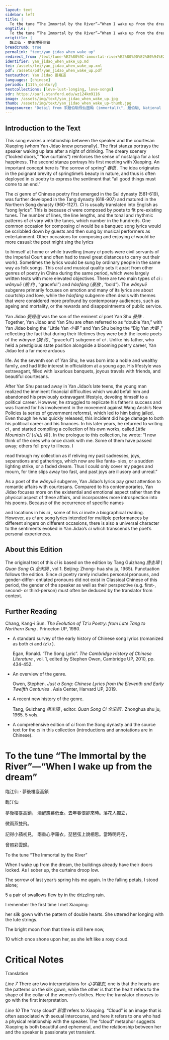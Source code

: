 ```yaml
---
layout: text
sidebar: left
title: |
  To the tune “The Immortal by the River”—“When I wake up from the dream” | 臨江仙 · 夢後樓臺高鎖
engtitle: |
  To the tune “The Immortal by the River”—“When I wake up from the dream”
origtitle: |
  臨江仙 · 夢後樓臺高鎖
breadcrumb: true
permalink: "text/yan_jidao_when_wake_up"
redirect_from: /text/tune-%E2%80%9C-immortal-river%E2%80%9D%E2%80%94%E2%80%9Cwhen-i-wake-dream%E2%80%9D
identifier: yan_jidao_when_wake_up.md
tei: /assets/tei/yan_jidao_when_wake_up.xml
pdf: /assets/pdf/yan_jidao_when_wake_up.pdf
textauthor: Yan Jidao 晏幾道
languages: [chinese]
periods: [11th_century]
textcollections: [love-lust-longing, love-songs]
sdr: https://purl.stanford.edu/wz124km9116
image: /assets/img/text/yan_jidao_when_wake_up.jpg
thumb: /assets/img/text/yan_jidao_when_wake_up-thumb.jpg
imagesource: "Detail from 宋趙伯駒飛仙圖軸 (immortal)\", 趙伯駒, National Palace Museum, Accession Number: K2A001818N000000000PAA [Public Domain]"
---
```

<h2>Introduction to the Text</h2>
<p>This song evokes a relationship between the speaker and the courtesan Xiaoping (whom Yan Jidao knew personally). The first stanza portrays the speaker waking up late after a night of drinking. The dreary scenery (“locked doors,” “low curtains”) reinforces the sense of nostalgia for a lost happiness. The second stanza portrays his first meeting with Xiaoping. An important concept here is “the sorrow of spring” <em>春恨</em> . The idea originates in the poignant brevity of springtime’s beauty in nature, and thus is often deployed in <i> ci </i> poetry to express the sentiment that “all good things must come to an end.”</p>

<p>The <i> ci </i> genre of Chinese poetry first emerged in the Sui dynasty (581-619), was further developed in the Tang dynasty (618-907) and matured in the Northern Song dynasty (960-1127). <i> Ci </i> is usually translated into English as “song lyrics”. This is because <i> ci </i> were composed by poets to fit pre-existing tunes. The number of lines, the line lengths, and the tonal and rhythmic patterns of <i> ci </i> vary with the tunes, which number in the hundreds. One common occasion for composing <i> ci </i> would be a banquet: song lyrics would be scribbled down by guests and then sung by musical performers as entertainment. Other occasions for composing and enjoying <i> ci </i> would be more casual: the poet might sing the lyrics</p>
<p>to himself at home or while travelling (many <i> ci </i> poets were civil servants of the Imperial Court and often had to travel great distances to carry out their work). Sometimes the lyrics would be sung by ordinary people in the same way as folk songs. This oral and musical quality sets it apart from other genres of poetry in China during the same period, which were largely written texts with more elevated objectives. There are two main types of <i> ci</i> : <i> wǎnyuē </i> (<em>婉 约</em> , “graceful”) and <i> háofàng </i> (<em>豪放</em> , “bold”). The <i> wǎnyuē </i> subgenre primarily focuses on emotion and many of its lyrics are about courtship and love, while the <i> háofàng </i> subgenre often deals with themes that were considered more profound by contemporary audiences, such as ageing and mortality, or the rewards and disappointments of public service.</p>

<p>Yan Jidao <em>晏幾道</em> was the son of the eminent <i> ci </i> poet Yan Shu <em>晏殊</em> . Together, Yan Jidao and Yan Shu are often referred to as “double Yan,” with Yan Jidao being the “Little Yan <em>小晏</em> ” and Yan Shu being the “Big Yan <em>大晏</em> ,” reflecting the fact that during their lifetimes they were both the iconic poets of the <i> wǎnyuē </i> (<em>婉 约</em> , “graceful”) subgenre of <i> ci</i> . Unlike his father, who held a prestigious state position alongside a blooming poetry career, Yan Jidao led a far more arduous</p>
<p>life. As the seventh son of Yan Shu, he was born into a noble and wealthy family, and had little interest in officialdom at a young age. His lifestyle was extravagant, filled with luxurious banquets, joyous travels with friends, and beautiful courtesans.</p>

<p>After Yan Shu passed away in Yan Jidao’s late teens, the young man realized the imminent financial difficulties which would befall him and abandoned his previously extravagant lifestyle, devoting himself to a political career. However, he struggled to replicate his father’s success and was framed for his involvement in the movement against Wang Anshi’s New Policies (a series of government reforms), which led to him being jailed. Even though he was quickly released, this incident did huge damage to both his political career and his finances. In his later years, he returned to writing <i> ci</i> , and started compiling a collection of his own works, called <i> Little Mountain Ci </i> (<em>小山 词</em> ). In the prologue to this collection, he wrote: “I now think of the ones who once drank with me. Some of them have passed away; others fell prey to illness. I</p>

<p>read through my collection as if reliving my past sadnesses, joys, separations and gatherings, which now are like fanta- sies, or a sudden lighting strike, or a faded dream. Thus I could only cover my pages and mourn, for time slips away too fast, and past joys are illusory and unreal.”</p>

<p>As a poet of the <i> wǎnyuē </i> subgenre, Yan Jidao’s lyrics pay great attention to romantic affairs with courtesans. Compared to his contemporaries, Yan Jidao focuses more on the existential and emotional aspect rather than the physical aspect of these affairs, and incorporates more introspection into his poems. Because of the occurrence of specific names</p>
<p>and locations in his <i> ci</i> , some of his <i> ci </i> invite a biographical reading. However, as <i> ci </i> are song lyrics intended for multiple performances by different singers on different occasions, there is also a universal character to the sentiments evoked in Yan Jidao’s <i> ci </i> which transcends the poet’s personal experiences.</p>

<h2>About this Edition</h2>
<p>The original text of this <i> ci </i> is based on the edition by Tang Guizhang <em>唐圭璋</em> (<i> Quan Song Ci </i> <em>全宋詞</em> , vol 1. Beijing: Zhong- hua shu ju, 1965). Punctuation follows the edition. Since <i> ci </i> poetry rarely includes personal pronouns, and gender-differ- entiated pronouns did not exist in Classical Chinese of this period, the gender of the speaker as well as their perspective (e.g. first-, second- or third-person) must often be deduced by the translator from context.</p>

<h2>Further Reading</h2>
<p>Chang, Kang-i Sun. <i> The Evolution of Tz’u Poetry: from Late Tang to Northern Sung</i> . Princeton UP, 1980.</p>
<ul>
<li>
<p>A standard survey of the early history of Chinese song lyrics (romanized as both <em>ci</em> and <em>tz’u</em> ).</p>
<p>Egan, Ronald. “The Song Lyric”. <i> The Cambridge History of Chinese Literature</i> , vol. 1, edited by Stephen Owen, Cambridge UP, 2010, pp. 434-452.</p>
</li>
<li>
<p>An overview of the genre.</p>
<p>Owen, Stephen. <i> Just a Song: Chinese Lyrics from the Eleventh and Early Twelfth Centuries</i> . Asia Center, Harvard UP, 2019.</p>
</li>
<li>
<p>A recent new history of the genre.</p>
<p>Tang, Guizhang <em>唐圭璋</em> , editor. <i> Quan Song Ci </i> <em>全宋詞</em> . Zhonghua shu ju, 1965. 5 vols.</p>
</li>
<li>
<p>A comprehensive edition of <em>ci</em> from the Song dynasty and the source text for the <em>ci</em> in this collection (introductions and annotations are in Chinese).</p>
</li>
</ul>
<h1>To the tune “The Immortal by the River”—“When I wake up from the dream”</h1>
<p>臨江仙 · 夢後樓臺高鎖</p>

<p>臨江仙</p>

<p>夢後樓臺高鎖， 酒醒簾幕低垂。去年春恨卻來時。落花人獨立，</p>
<p>微雨燕雙飛。</p>

<p>記得小蘋初見， 兩重心字羅衣。琵琶弦上說相思。當時明月在，</p>
<p>曾照彩雲歸。</p>
<p>To the tune “The Immortal by the River”</p>

<p>When I wake up from the dream, the buildings already have their doors locked. As I sober up, the curtains droop low.</p>
<p>The sorrow of last year’s spring hits me again. In the falling petals, I stood alone;</p>
<p>5 a pair of swallows flew by in the drizzling rain.</p>

<p>I remember the first time I met Xiaoping:</p>
<p>her silk gown with the pattern of double hearts. She uttered her longing with the lute strings.</p>
<p>The bright moon from that time is still here now,</p>
<p>10 which once shone upon her, as she left like a rosy cloud.</p>

<h1>Critical Notes</h1>

<p>Translation</p>
<p><i> Line 7 </i> There are two interpretations for <em>心字羅衣,</em> one is that the hearts are the patterns on the silk gown, while the other is that the heart refers to the shape of the collar of the women’s clothes. Here the translator chooses to go with the first interpretation.</p>
<p><i> Line 10 </i> The “rosy cloud” <em>彩雲</em> refers to Xiaoping. “Cloud” is an image that is often associated with sexual intercourse, and here it refers to one who had a physical relationship with the speaker. The “cloud” metaphor suggests Xiaoping is both beautiful and ephemeral, and the relationship between her and the speaker is passionate yet transient.</p>
